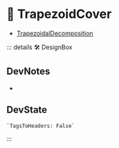 
# 🔻 <via>TrapezoidCover</via>

- [TrapezoidalDecomposition](https://user.ceng.metu.edu.tr/~akifakkus/courses/ceng786/hw3.html)

::: details 🛠 <dev>DesignBox</dev>

## DevNotes

-

## DevState

```py
`TagsToHeaders: False`
```

:::
